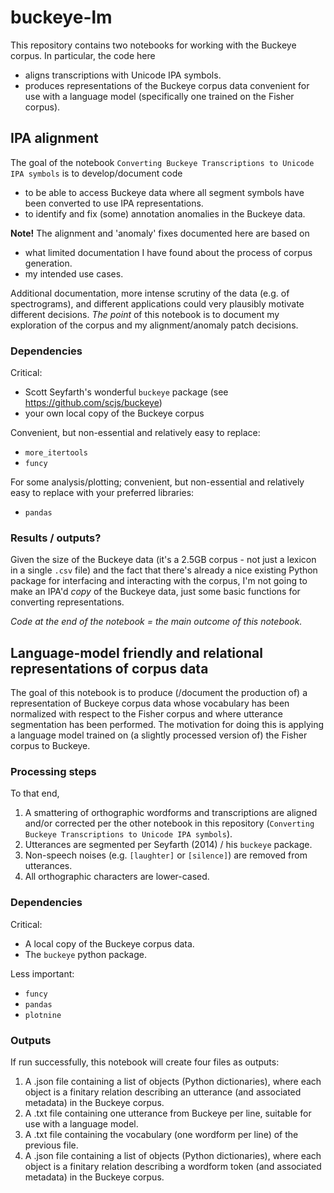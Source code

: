 # buckeye-lm

This repository contains two notebooks for working with the Buckeye corpus. In particular, the code here
 - aligns transcriptions with Unicode IPA symbols.
 - produces representations of the Buckeye corpus data convenient for use with a language model (specifically one trained on the Fisher corpus).

## IPA alignment

The goal of the notebook `Converting Buckeye Transcriptions to Unicode IPA symbols` is to develop/document code 
 - to be able to access Buckeye data where all segment symbols have been converted to use IPA representations.
 - to identify and fix (some) annotation anomalies in the Buckeye data.

**Note!** The alignment and 'anomaly' fixes documented here are based on
 - what limited documentation I have found about the process of corpus generation.
 - my intended use cases.

Additional documentation, more intense scrutiny of the data (e.g. of spectrograms), and different applications could very plausibly motivate different decisions. *The point* of this notebook is to document my exploration of the corpus and my alignment/anomaly patch decisions.

### Dependencies

Critical:
 - Scott Seyfarth's wonderful `buckeye` package (see https://github.com/scjs/buckeye)
 - your own local copy of the Buckeye corpus
 
Convenient, but non-essential and relatively easy to replace:
 - `more_itertools`
 - `funcy`
 
For some analysis/plotting; convenient, but non-essential and relatively easy to replace with your preferred libraries:
 - `pandas`
 
 ### Results / outputs?
 
 Given the size of the Buckeye data (it's a 2.5GB corpus - not just a lexicon in a single `.csv` file) and the fact that there's already a nice existing Python package for interfacing and interacting with the corpus, I'm not going to make an IPA'd *copy* of the Buckeye data, just some basic functions for converting representations. 

*Code at the end of the notebook = the main outcome of this notebook.*

## Language-model friendly and relational representations of corpus data

The goal of this notebook is to produce (/document the production of) a representation of Buckeye corpus data whose vocabulary has been normalized with respect to the Fisher corpus and where utterance segmentation has been performed. The motivation for doing this is applying a language model trained on (a slightly processed version of) the Fisher corpus to Buckeye.

### Processing steps

To that end, 
 1. A smattering of orthographic wordforms and transcriptions are aligned and/or corrected per the other notebook in this repository (`Converting Buckeye Transcriptions to Unicode IPA symbols`).
 2. Utterances are segmented per Seyfarth (2014) / his `buckeye` package.
 3. Non-speech noises (e.g. `[laughter]` or `[silence]`) are removed from utterances.
 4. All orthographic characters are lower-cased.
 
### Dependencies

Critical:
 - A local copy of the Buckeye corpus data.
 - The `buckeye` python package.
 
Less important: 
 - `funcy`
 - `pandas`
 - `plotnine`
 
 ### Outputs
 
 If run successfully, this notebook will create four files as outputs:
 1. A .json file containing a list of objects (Python dictionaries), where each object is a finitary relation describing an utterance (and associated metadata) in the Buckeye corpus.
 2. A .txt file containing one utterance from Buckeye per line, suitable for use with a language model.
 3. A .txt file containing the vocabulary (one wordform per line) of the previous file.
 4. A .json file containing a list of objects (Python dictionaries), where each object is a finitary relation describing a wordform token (and associated metadata) in the Buckeye corpus.
